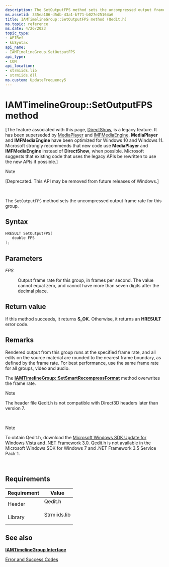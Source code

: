 ```yaml
---
description: The SetOutputFPS method sets the uncompressed output frame rate for this group.
ms.assetid: 335ea106-d5db-43a1-b771-b027e25164a6
title: IAMTimelineGroup::SetOutputFPS method (Qedit.h)
ms.topic: reference
ms.date: 4/26/2023
topic_type: 
- APIRef
- kbSyntax
api_name: 
- IAMTimelineGroup.SetOutputFPS
api_type: 
- COM
api_location: 
- strmiids.lib
- strmiids.dll
ms.custom: UpdateFrequency5
---
```


# IAMTimelineGroup::SetOutputFPS method

\[The feature associated with this page, [DirectShow](/windows/win32/directshow/directshow), is a legacy feature. It has been superseded by [MediaPlayer](/uwp/api/Windows.Media.Playback.MediaPlayer) and [IMFMediaEngine](/windows/win32/api/mfmediaengine/nn-mfmediaengine-imfmediaengine). **MediaPlayer** and **IMFMediaEngine** have been optimized for Windows 10 and Windows 11. Microsoft strongly recommends that new code use **MediaPlayer** and **IMFMediaEngine** instead of **DirectShow**, when possible. Microsoft suggests that existing code that uses the legacy APIs be rewritten to use the new APIs if possible.\]

> [!Note]  
> \[Deprecated. This API may be removed from future releases of Windows.\]

 

The `SetOutputFPS` method sets the uncompressed output frame rate for this group.

## Syntax


```C++
HRESULT SetOutputFPS(
   double FPS
);
```



## Parameters

<dl> <dt>

*FPS* 
</dt> <dd>

Output frame rate for this group, in frames per second. The value cannot equal zero, and cannot have more than seven digits after the decimal place.

</dd> </dl>

## Return value

If this method succeeds, it returns **S\_OK**. Otherwise, it returns an **HRESULT** error code.

## Remarks

Rendered output from this group runs at the specified frame rate, and all edits on the source material are rounded to the nearest frame boundary, as defined by the frame rate. For best performance, use the same frame rate for all groups, video and audio.

The [**IAMTimelineGroup::SetSmartRecompressFormat**](iamtimelinegroup-setsmartrecompressformat.md) method overwrites the frame rate.

> [!Note]  
> The header file Qedit.h is not compatible with Direct3D headers later than version 7.

 

> [!Note]  
> To obtain Qedit.h, download the [Microsoft Windows SDK Update for Windows Vista and .NET Framework 3.0](https://msdn.microsoft.com/windowsvista/bb980924.aspx). Qedit.h is not available in the Microsoft Windows SDK for Windows 7 and .NET Framework 3.5 Service Pack 1.

 

## Requirements



| Requirement | Value |
|--------------------|-----------------------------------------------------------------------------------------|
| Header<br/>  | <dl> <dt>Qedit.h</dt> </dl>      |
| Library<br/> | <dl> <dt>Strmiids.lib</dt> </dl> |



## See also

<dl> <dt>

[**IAMTimelineGroup Interface**](iamtimelinegroup.md)
</dt> <dt>

[Error and Success Codes](error-and-success-codes.md)
</dt> </dl>

 

 




